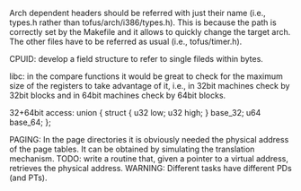 Arch dependent headers should be referred with just their name (i.e., types.h
rather than tofus/arch/i386/types.h). This is because the path is correctly set
by the Makefile and it allows to quickly change the target arch.
The other files have to be referred as usual (i.e., tofus/timer.h).

CPUID: develop a field structure to refer to single fileds within bytes.

libc: in the compare functions it would be great to check for the maximum size
of the registers to take advantage of it, i.e., in 32bit machines check by 32bit
blocks and in 64bit machines check by 64bit blocks.

32+64bit access:
	union {
		struct {
			u32	low;
			u32 high;
		} base_32;
		u64	base_64;
	};

PAGING: In the page directories it is obviously needed the physical address of
the page tables. It can be obtained by simulating the translation mechanism.
TODO: write a routine that, given a pointer to a virtual address, retrieves the
physical address. WARNING: Different tasks have different PDs (and PTs).

